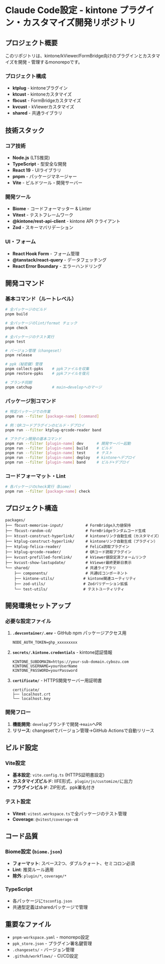# Claude Code設定 - kintone プラグイン・カスタマイズ開発リポジトリ

## プロジェクト概要

このリポジトリは、kintone/kViewer/FormBridge向けのプラグインとカスタマイズを開発・管理するmonorepoです。

### プロジェクト構成

- **ktplug** - kintoneプラグイン
- **ktcust** - kintoneカスタマイズ
- **fbcust** - FormBridgeカスタマイズ
- **kvcust** - kViewerカスタマイズ
- **shared** - 共通ライブラリ

## 技術スタック

### コア技術
- **Node.js** (LTS推奨)
- **TypeScript** - 型安全な開発
- **React 19** - UIライブラリ
- **pnpm** - パッケージマネージャー
- **Vite** - ビルドツール・開発サーバー

### 開発ツール
- **Biome** - コードフォーマッター & Linter
- **Vitest** - テストフレームワーク
- **@kintone/rest-api-client** - kintone API クライアント
- **Zod** - スキーマバリデーション

### UI・フォーム
- **React Hook Form** - フォーム管理
- **@tanstack/react-query** - データフェッチング
- **React Error Boundary** - エラーハンドリング

## 開発コマンド

### 基本コマンド（ルートレベル）
```bash
# 全パッケージのビルド
pnpm build

# 全パッケージのlint/format チェック
pnpm check

# 全パッケージのテスト実行
pnpm test

# バージョン管理（changeset）
pnpm release

# ppk（秘密鍵）管理
pnpm collect-ppks    # ppkファイルを収集
pnpm restore-ppks    # ppkファイルを復元

# ブランチ同期
pnpm catchup         # main→developへのマージ
```

### パッケージ別コマンド
```bash
# 特定パッケージでの作業
pnpm run --filter [package-name] [command]

# 例：QRコードプラグインのビルド・デプロイ
pnpm run --filter ktplug-qrcode-reader band

# プラグイン開発の基本コマンド
pnpm run --filter [plugin-name] dev      # 開発サーバー起動
pnpm run --filter [plugin-name] build    # ビルド
pnpm run --filter [plugin-name] test     # テスト
pnpm run --filter [plugin-name] deploy   # kintoneへデプロイ
pnpm run --filter [plugin-name] band     # ビルド+デプロイ
```

### コードフォーマット・Lint
```bash
# 各パッケージのcheck実行（Biome）
pnpm run --filter [package-name] check
```

## プロジェクト構造

```
packages/
├── fbcust-memorise-input/          # FormBridge入力値保持
├── fbcust-random-cd/               # FormBridgeランダムコード生成
├── ktcust-construct-hyperlink/     # kintoneリンク自動生成（カスタマイズ）
├── ktplug-construct-hyperlink/     # kintoneリンク自動生成（プラグイン）
├── ktplug-felica-reader/           # FeliCa読取プラグイン
├── ktplug-qrcode-reader/           # QRコード読取プラグイン
├── kvcust-prefilled-formlink/      # kViewer値設定済フォームリンク
├── kvcust-show-lastupdate/         # kViewer最終更新日表示
└── shared/                         # 共通ライブラリ
    ├── components/                 # 共通UIコンポーネント
    ├── kintone-utils/             # kintone関連ユーティリティ
    ├── zod-utils/                 # Zodバリデーション拡張
    └── test-utils/                # テストユーティリティ
```

## 開発環境セットアップ

### 必要な設定ファイル

1. **`.devcontainer/.env`** - GitHub npm パッケージアクセス用
   ```
   NODE_AUTH_TOKEN=ghp_xxxxxxxxx
   ```

2. **`secrets/.kintone.credentials`** - kintone認証情報
   ```
   KINTONE_SUBDOMAIN=https://your-sub-domain.cybozu.com
   KINTONE_USERNAME=yourUserName
   KINTONE_PASSWORD=yourPassword
   ```

3. **`certificate/`** - HTTPS開発サーバー用証明書
   ```
   certificate/
   ├── localhost.crt
   └── localhost.key
   ```

### 開発フロー

1. **機能開発**: `develop`ブランチで開発→`main`へPR
2. **リリース**: changesetでバージョン管理→GitHub Actionsで自動リリース

## ビルド設定

### Vite設定
- **基本設定**: `vite.config.ts` (HTTPS証明書設定)
- **カスタマイズビルド**: IIFE形式、`plugin/js/customize/`に出力
- **プラグインビルド**: ZIP形式、ppk署名付き

### テスト設定
- **Vitest**: `vitest.workspace.ts`で全パッケージのテスト管理
- **Coverage**: `@vitest/coverage-v8`

## コード品質

### Biome設定 (`biome.json`)
- **フォーマット**: スペース2つ、ダブルクォート、セミコロン必須
- **Lint**: 推奨ルール適用
- **除外**: `plugin/*`, `coverage/*`

### TypeScript
- 各パッケージに`tsconfig.json`
- 共通型定義はsharedパッケージで管理

## 重要なファイル

- `pnpm-workspace.yaml` - monorepo設定
- `ppk_store.json` - プラグイン署名鍵管理
- `.changesets/` - バージョン管理
- `.github/workflows/` - CI/CD設定